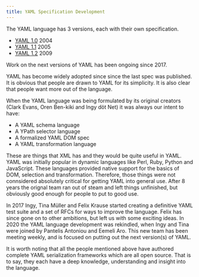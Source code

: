 ```yaml
---
title: YAML Specification Development
---
```


The YAML language has 3 versions, each with their own specification.

* [YAML 1.0]() 2004
* [YAML 1.1]() 2005
* [YAML 1.2]() 2009

Work on the next versions of YAML has been ongoing since 2017.

YAML has become widely adopted since since the last spec was published.
It is obvious that people are drawn to YAML for its simplicity.
It is also clear that people want more out of the language.

When the YAML language was being formulated by its original creators (Clark Evans, Oren Ben-kiki and Ingy döt Net) it was always our intent to have:

* A YAML schema language
* A YPath selector language
* A formalized YAML DOM spec
* A YAML transformation language

These are things that XML has and they would be quite useful in YAML.
YAML was initially popular in dynamic languages like Perl, Ruby, Python and JavaScript.
These languages provided native support for the basics of DOM, selection and transformation.
Therefore, those things were not connsidered absolutely critical for getting YAML into general use.
After 8 years the orignal team ran out of steam and left things unfinished, but obviously good enough for people to put to good use.

In 2017 Ingy, Tina Müller and Felix Krause started creating a definitive YAML test suite and a set of RFCs for ways to improve the language.
Felix has since gone on to other ambitions, but left us with some exciting ideas.
In 2020 the YAML language development was rekindled, when Ingy and Tina were joined by Pantelis Antoniou and Eemeli Aro.
This new team has been meeting weekly, and is focused on putting out the next version(s) of YAML.

It is worth noting that all the people mentioned above have authored complete YAML serialization frameworks which are all open source.
That is to say, they each have a deep knowledge, understanding and insight into the language.
